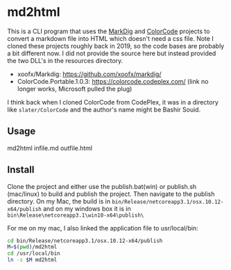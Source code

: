# md2html

This is a CLI program that uses the [MarkDig][MARKDIG] and [ColorCode][COLORCODE] projects to convert a markdown file into HTML which doesn't need a css file. Note I cloned these projects roughly back in 2019, so the code bases are probably a bit different now. I did not provide the source here but instead provided the two DLL's in the resources directory.

- xoofx/Markdig: https://github.com/xoofx/markdig/
- ColorCode.Portable.1.0.3: https://colorcode.codeplex.com/ (link no longer works, Microsoft pulled the plug)

I think back when I cloned ColorCode from CodePlex, it was in a directory like `slater/ColorCode` and the author's name might be Bashir Souid.

## Usage

md2html infile.md outfile.html

## Install

Clone the project and either use the publish.bat(win) or publish.sh (mac/linux) to build and publish the project. Then navigate to the publish directory. On my Mac, the build is in `bin/Release/netcoreapp3.1/osx.10.12-x64/publish` and on my windows box it is in `bin\Release\netcoreapp3.1\win10-x64\publish\`

For me on my mac, I also linked the application file to usr/local/bin:

```sh
cd bin/Release/netcoreapp3.1/osx.10.12-x64/publish
M=$(pwd)/md2html
cd /usr/local/bin
ln -s $M md2html
```


[MARKDIG]: https://github.com/xoofx/markdig/
[COLORCODE]: https://colorcode.codeplex.com/
